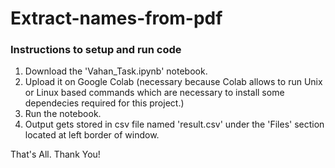 # Extract-names-from-pdf
### Instructions to setup and run code
  1. Download the 'Vahan_Task.ipynb' notebook.
  2. Upload it on Google Colab (necessary because Colab allows to run Unix or Linux based commands which are necessary to install some dependecies required for this project.)
  3. Run the notebook.
  4. Output gets stored in csv file named 'result.csv' under the 'Files' section located at left border of window.

That's All. Thank You!
